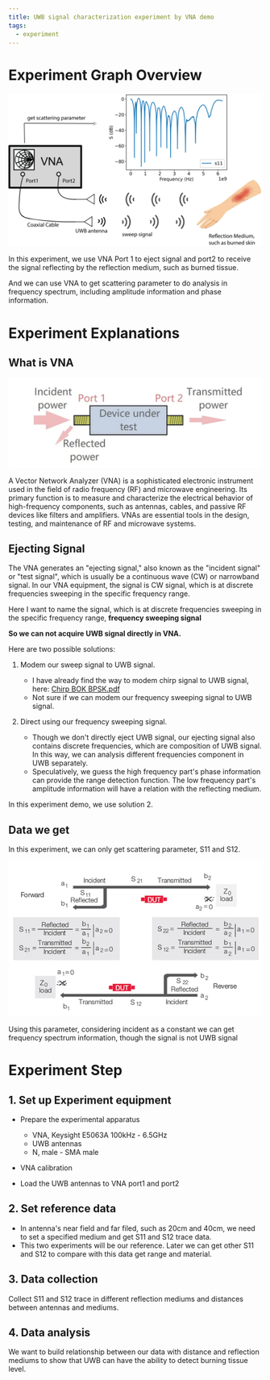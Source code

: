 ```yaml
---
title: UWB signal characterization experiment by VNA demo
tags:
  - experiment
---
```



# Experiment Graph Overview

![](research_career/attachments/Untitled-1.png)


In this experiment, we use VNA Port 1 to eject signal and port2 to receive the signal reflecting by the reflection medium, such as burned tissue.

And we can use VNA to get scattering parameter to do analysis in frequency spectrum, including amplitude information and phase information.

# Experiment Explanations

## What is VNA

![](research_career/attachments/Pasted%20image%2020231016082202.png)

A Vector Network Analyzer (VNA) is a sophisticated electronic instrument used in the field of radio frequency (RF) and microwave engineering. Its primary function is to measure and characterize the electrical behavior of high-frequency components, such as antennas, cables, and passive RF devices like filters and amplifiers. VNAs are essential tools in the design, testing, and maintenance of RF and microwave systems.
## Ejecting Signal

The VNA generates an "ejecting signal," also known as the "incident signal" or "test signal", which is usually be a continuous wave (CW) or narrowband signal. In our VNA equipment, the signal is CW signal, which is at discrete frequencies sweeping in the specific frequency range.

Here I want to name the signal, which is at discrete frequencies sweeping in the specific frequency range, **frequency sweeping signal**

**So we can not acquire UWB signal directly in VNA.**

Here are two possible solutions:

1. Modem our sweep signal to UWB signal.
	* I have already find the way to modem chirp signal to UWB signal, here:
		[Chirp BOK BPSK.pdf](https://pinktalk.online/research_career/attachments/CN101267424A.pdf)
	* Not sure if we can modem our frequency sweeping signal to UWB signal. 

2. Direct using our frequency sweeping signal.
	* Though we don't directly eject UWB signal, our ejecting signal also contains discrete frequencies, which are composition of UWB signal. In this way, we can analysis different frequencies component in UWB separately.
	* Speculatively, we guess the high frequency part's phase information can provide the range detection function. The low frequency part's amplitude information will have a relation with the reflecting medium.

In this experiment demo, we use solution 2.

## Data we get

In this experiment, we can only get scattering parameter, S11 and S12.

![](research_career/attachments/Pasted%20image%2020231016091540.png)

Using this parameter, considering incident as a constant we can get frequency spectrum information, though the signal is not UWB signal

# Experiment Step

## 1. Set up Experiment equipment

*  Prepare the experimental apparatus
	* VNA, Keysight E5063A 100kHz - 6.5GHz
	* UWB antennas
	* N, male - SMA male

* VNA calibration
* Load the UWB antennas to VNA port1 and port2


## 2. Set reference data

* In antenna's near field and far filed, such as 20cm and 40cm, we need to set a specified medium and get S11 and S12 trace data.
* This two experiments will be our reference. Later we can get other S11 and S12 to compare with this data get range and material.


## 3. Data collection

Collect S11 and S12 trace in different reflection mediums and distances between antennas and mediums. 

## 4. Data analysis

We want to build relationship between our data with distance and reflection mediums to show that UWB can have the ability to detect burning tissue level.